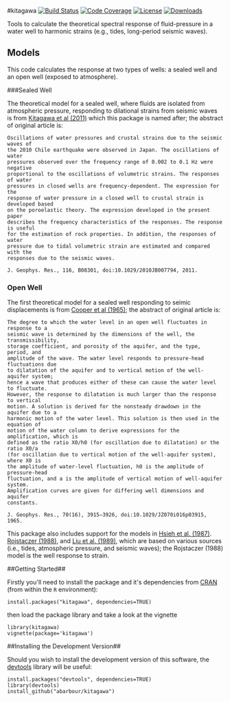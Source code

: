 #kitagawa [![Build Status](https://travis-ci.org/abarbour/kitagawa.svg)](https://travis-ci.org/abarbour/kitagawa) [![Code Coverage](https://codecov.io/gh/abarbour/kitagawa/branch/master/graph/badge.svg)](https://codecov.io/gh/abarbour/kitagawa) [![License](http://img.shields.io/badge/license-GPL-orange.svg)](http://www.gnu.org/licenses/gpl-2.0.html) [![Downloads](http://cranlogs.r-pkg.org/badges/kitagawa)](http://www.r-pkg.org/pkg/kitagawa)

Tools to calculate the theoretical spectral response 
of fluid-pressure in a water well
to harmonic strains (e.g., tides, long-period seismic waves).

## Models

This code calculates the response at two types of wells: a sealed well and
an open well (exposed to atmosphere).

###Sealed Well

The theoretical model for a sealed well, where fluids are isolated from atmospheric pressure, 
responding to dilational strains from seismic waves is from 
[Kitagawa et al (2011)](http://dx.doi.org/10.1029/2010JB007794 "Frequency characteristics of the response of water pressure in a closed well to volumetric strain in the high-frequency domain") which this package is named after; the abstract of original article is:

	Oscillations of water pressures and crustal strains due to the seismic waves of
	the 2010 Chile earthquake were observed in Japan. The oscillations of water
	pressures observed over the frequency range of 0.002 to 0.1 Hz were negative
	proportional to the oscillations of volumetric strains. The responses of water
	pressures in closed wells are frequency-dependent. The expression for the
	response of water pressure in a closed well to crustal strain is developed based
	on the poroelastic theory. The expression developed in the present paper
	describes the frequency characteristics of the responses. The response is useful
	for the estimation of rock properties. In addition, the responses of water
	pressure due to tidal volumetric strain are estimated and compared with the
	responses due to the seismic waves.

	J. Geophys. Res., 116, B08301, doi:10.1029/2010JB007794, 2011.

### Open Well

The first theoretical model for a sealed well responding to seimic displacements is from 
[Cooper et al (1965)](http://dx.doi.org/10.1029/JZ070i016p03915 "The response of well-aquifer systems to seismic waves"); the abstract of original article is:

	The degree to which the water level in an open well fluctuates in response to a
	seismic wave is determined by the dimensions of the well, the transmissibility,
	storage coefficient, and porosity of the aquifer, and the type, period, and
	amplitude of the wave. The water level responds to pressure-head fluctuations due
	to dilatation of the aquifer and to vertical motion of the well-aquifer system;
	hence a wave that produces either of these can cause the water level to fluctuate.
	However, the response to dilatation is much larger than the response to vertical
	motion. A solution is derived for the nonsteady drawdown in the aquifer due to a
	harmonic motion of the water level. This solution is then used in the equation of
	motion of the water column to derive expressions for the amplification, which is
	defined as the ratio X0/h0 (for oscillation due to dilatation) or the ratio X0/a
	(for oscillation due to vertical motion of the well-aquifer system), where X0 is
	the amplitude of water-level fluctuation, h0 is the amplitude of pressure-head
	fluctuation, and a is the amplitude of vertical motion of well-aquifer system.
	Amplification curves are given for differing well dimensions and aquifer
	constants.

	J. Geophys. Res., 70(16), 3915–3926, doi:10.1029/JZ070i016p03915, 1965.


This package also includes support for the models in
[Hsieh et al. (1987)](http://dx.doi.org/10.1029/WR023i010p01824 "Determination of aquifer transmissivity from Earth tide analysis").
[Rojstaczer (1988)](http://dx.doi.org/10.1029/JB093iB11p13619 "Intermediate period response of water levels in wells to crustal strain: Sensitivity and noise level"), and
[Liu et al. (1989)](http://dx.doi.org/10.1029/JB094iB07p09453 "Seismically induced water level fluctuations in the Wali Well, Beijing, China"), which are based on various sources (i.e., tides, atmospheric pressure, and seismic waves); the Rojstaczer (1988) model is the well response to strain.

##Getting Started##

Firstly you'll need to install the package and it's dependencies
from [CRAN](http://cran.r-project.org/package=kitagawa)
(from within the `R` environment):

    install.packages("kitagawa", dependencies=TRUE)

then load the package library and take a look at the vignette

    library(kitagawa)
    vignette(package='kitagawa')
    
##Installing the Development Version##

Should you wish to install the development version
of this software, the [devtools][2] library
will be useful:

    install.packages("devtools", dependencies=TRUE)
    library(devtools)
    install_github("abarbour/kitagawa")

[2]: http://cran.r-project.org/web/packages/devtools

